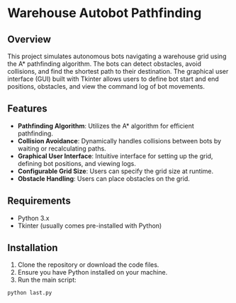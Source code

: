 # Warehouse Autobot Pathfinding

## Overview

This project simulates autonomous bots navigating a warehouse grid using the A* pathfinding algorithm. The bots can detect obstacles, avoid collisions, and find the shortest path to their destination. The graphical user interface (GUI) built with Tkinter allows users to define bot start and end positions, obstacles, and view the command log of bot movements.

## Features

- **Pathfinding Algorithm**: Utilizes the A* algorithm for efficient pathfinding.
- **Collision Avoidance**: Dynamically handles collisions between bots by waiting or recalculating paths.
- **Graphical User Interface**: Intuitive interface for setting up the grid, defining bot positions, and viewing logs.
- **Configurable Grid Size**: Users can specify the grid size at runtime.
- **Obstacle Handling**: Users can place obstacles on the grid.

## Requirements

- Python 3.x
- Tkinter (usually comes pre-installed with Python)

## Installation

1. Clone the repository or download the code files.
2. Ensure you have Python installed on your machine.
3. Run the main script:

```bash
python last.py
